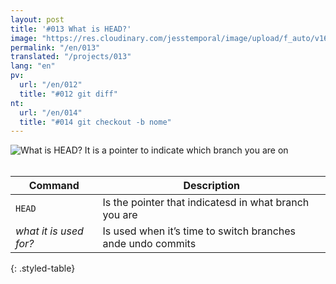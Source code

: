 ```yaml
---
layout: post
title: '#013 What is HEAD?'
image: "https://res.cloudinary.com/jesstemporal/image/upload/f_auto/v1642878596/gitfichas/en/013/thumbnail_jhlnr2.jpg"
permalink: "/en/013"
translated: "/projects/013"
lang: "en"
pv:
  url: "/en/012"
  title: "#012 git diff"
nt:
  url: "/en/014"
  title: "#014 git checkout -b nome"
---
```


<img alt="What is HEAD? It is a pointer to indicate which branch you are on" src="https://res.cloudinary.com/jesstemporal/image/upload/v1642878596/gitfichas/en/013/full_crgtzp.jpg"><br><br>

| Command | Description |
|---------|-------------|
| `HEAD` | Is the pointer that indicatesd in what branch you are |
| _what it is used for?_ | Is used when it’s time to switch branches ande undo commits |
{: .styled-table}
